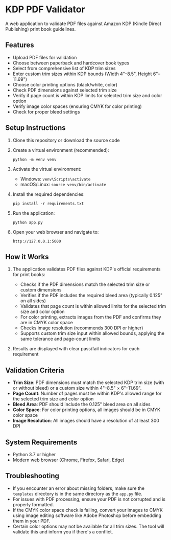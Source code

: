# KDP PDF Validator

A web application to validate PDF files against Amazon KDP (Kindle Direct Publishing) print book guidelines.

## Features

- Upload PDF files for validation
- Choose between paperback and hardcover book types
- Select from comprehensive list of KDP trim sizes
- Enter custom trim sizes within KDP bounds (Width 4"–8.5", Height 6"–11.69")
- Choose color printing options (black/white, color)
- Check PDF dimensions against selected trim size
- Verify if page count is within KDP limits for selected trim size and color option
- Verify image color spaces (ensuring CMYK for color printing)
- Check for proper bleed settings

## Setup Instructions

1. Clone this repository or download the source code

2. Create a virtual environment (recommended):
   ```
   python -m venv venv
   ```

3. Activate the virtual environment:
   - Windows: `venv\Scripts\activate`
   - macOS/Linux: `source venv/bin/activate`

4. Install the required dependencies:
   ```
   pip install -r requirements.txt
   ```

5. Run the application:
   ```
   python app.py
   ```

6. Open your web browser and navigate to:
   ```
   http://127.0.0.1:5000
   ```

## How it Works

1. The application validates PDF files against KDP's official requirements for print books:
   - Checks if the PDF dimensions match the selected trim size or custom dimensions
   - Verifies if the PDF includes the required bleed area (typically 0.125" on all sides)
   - Validates that page count is within allowed limits for the selected trim size and color option
   - For color printing, extracts images from the PDF and confirms they are in CMYK color space
   - Checks image resolution (recommends 300 DPI or higher)
   - Supports custom trim size input within allowed bounds, applying the same tolerance and page-count limits

2. Results are displayed with clear pass/fail indicators for each requirement

## Validation Criteria

- **Trim Size**: PDF dimensions must match the selected KDP trim size (with or without bleed) or a custom size within 4"–8.5" × 6"–11.69".
- **Page Count**: Number of pages must be within KDP's allowed range for the selected trim size and color option
- **Bleed Area**: PDF should include the 0.125" bleed area on all sides
- **Color Space**: For color printing options, all images should be in CMYK color space
- **Image Resolution**: All images should have a resolution of at least 300 DPI

## System Requirements

- Python 3.7 or higher
- Modern web browser (Chrome, Firefox, Safari, Edge)

## Troubleshooting

- If you encounter an error about missing folders, make sure the `templates` directory is in the same directory as the `app.py` file.
- For issues with PDF processing, ensure your PDF is not corrupted and is properly formatted.
- If the CMYK color space check is failing, convert your images to CMYK using image editing software like Adobe Photoshop before embedding them in your PDF.
- Certain color options may not be available for all trim sizes. The tool will validate this and inform you if there's a conflict. 